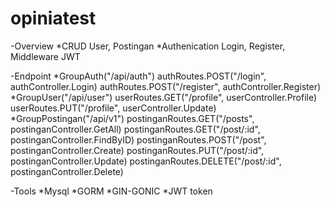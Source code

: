 # opiniatest

-Overview
*CRUD User, Postingan
*Authenication Login, Register, Middleware JWT

-Endpoint
*GroupAuth("/api/auth")
  authRoutes.POST("/login", authController.Login)
  authRoutes.POST("/register", authController.Register)
*GroupUser("/api/user")
  userRoutes.GET("/profile", userController.Profile)
	userRoutes.PUT("/profile", userController.Update)
*GroupPostingan("/api/v1")
  postinganRoutes.GET("/posts", postinganController.GetAll)
	postinganRoutes.GET("/post/:id", postinganController.FindByID)
	postinganRoutes.POST("/post", postinganController.Create)
	postinganRoutes.PUT("/post/:id", postinganController.Update)
	postinganRoutes.DELETE("/post/:id", postinganController.Delete)

-Tools
*Mysql
*GORM
*GIN-GONIC
*JWT token

